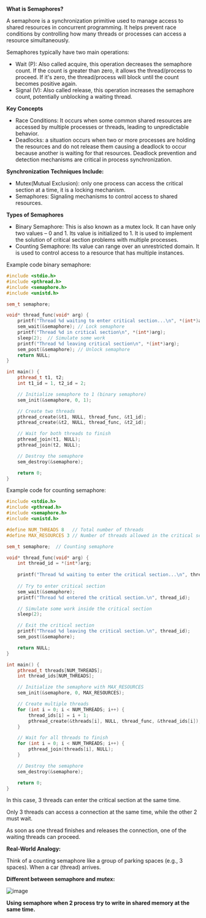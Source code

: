 **What is Semaphores?**

A semaphore is a synchronization primitive used to manage access to shared resources in concurrent programming. It helps prevent race conditions by controlling how many threads or processes can access a resource simultaneously.

Semaphores typically have two main operations:
- Wait (P): Also called acquire, this operation decreases the semaphore count. If the count is greater than zero, it allows the thread/process to proceed. If it's zero, the thread/process will block until the count becomes positive again.
- Signal (V): Also called release, this operation increases the semaphore count, potentially unblocking a waiting thread.

**Key Concepts**
- Race Conditions: It occurs when some common shared resources are accessed by multiple processes or threads, leading to unpredictable behavior.
- Deadlocks: a situation occurs when two or more processes are holding the resources and do not release them causing a deadlock to occur because another is waiting for that resources. Deadlock prevention and detection mechanisms are critical in process synchronization.

**Synchronization Techniques Include:**
- Mutex(Mutual Exclusion): only one process can access the critical section at a time, it is a locking mechanism.
- Semaphores: Signaling mechanisms to control access to shared resources.

**Types of Semaphores**
- Binary Semaphore: This is also known as a mutex lock. It can have only two values – 0 and 1. Its value is initialized to 1. It is used to implement the solution of critical section problems with multiple processes.
- Counting Semaphore: Its value can range over an unrestricted domain. It is used to control access to a resource that has multiple instances.

Example code binary semaphore:
```c++
#include <stdio.h>
#include <pthread.h>
#include <semaphore.h>
#include <unistd.h>

sem_t semaphore;

void* thread_func(void* arg) {
    printf("Thread %d waiting to enter critical section...\n", *(int*)arg);
    sem_wait(&semaphore); // Lock semaphore
    printf("Thread %d in critical section\n", *(int*)arg);
    sleep(2);  // Simulate some work
    printf("Thread %d leaving critical section\n", *(int*)arg);
    sem_post(&semaphore); // Unlock semaphore
    return NULL;
}

int main() {
    pthread_t t1, t2;
    int t1_id = 1, t2_id = 2;

    // Initialize semaphore to 1 (binary semaphore)
    sem_init(&semaphore, 0, 1);

    // Create two threads
    pthread_create(&t1, NULL, thread_func, &t1_id);
    pthread_create(&t2, NULL, thread_func, &t2_id);

    // Wait for both threads to finish
    pthread_join(t1, NULL);
    pthread_join(t2, NULL);

    // Destroy the semaphore
    sem_destroy(&semaphore);

    return 0;
}
```
Example code for counting semaphore:
```C++
#include <stdio.h>
#include <pthread.h>
#include <semaphore.h>
#include <unistd.h>

#define NUM_THREADS 8   // Total number of threads
#define MAX_RESOURCES 3 // Number of threads allowed in the critical section at once

sem_t semaphore;  // Counting semaphore

void* thread_func(void* arg) {
    int thread_id = *(int*)arg;
    
    printf("Thread %d waiting to enter the critical section...\n", thread_id);
    
    // Try to enter critical section
    sem_wait(&semaphore);
    printf("Thread %d entered the critical section.\n", thread_id);

    // Simulate some work inside the critical section
    sleep(2);

    // Exit the critical section
    printf("Thread %d leaving the critical section.\n", thread_id);
    sem_post(&semaphore);

    return NULL;
}

int main() {
    pthread_t threads[NUM_THREADS];
    int thread_ids[NUM_THREADS];

    // Initialize the semaphore with MAX_RESOURCES
    sem_init(&semaphore, 0, MAX_RESOURCES);

    // Create multiple threads
    for (int i = 0; i < NUM_THREADS; i++) {
        thread_ids[i] = i + 1;
        pthread_create(&threads[i], NULL, thread_func, &thread_ids[i]);
    }

    // Wait for all threads to finish
    for (int i = 0; i < NUM_THREADS; i++) {
        pthread_join(threads[i], NULL);
    }

    // Destroy the semaphore
    sem_destroy(&semaphore);

    return 0;
}
```
In this case,  3 threads can enter the critical section at the same time.

Only 3 threads can access a connection at the same time, while the other 2 must wait.

As soon as one thread finishes and releases the connection, one of the waiting threads can proceed.

**Real-World Analogy:**

Think of a counting semaphore like a group of parking spaces (e.g., 3 spaces). When a car (thread) arrives.

**Different between semaphore and mutex:**

![image](https://github.com/user-attachments/assets/fd6a3b29-149c-49e0-ae27-fb3ed59bb6d9)

**Using semaphore when 2 process try to write in shared memory at the same time.**
